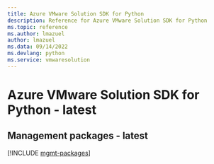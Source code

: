 ```yaml
---
title: Azure VMware Solution SDK for Python
description: Reference for Azure VMware Solution SDK for Python
ms.topic: reference
ms.author: lmazuel
author: lmazuel
ms.data: 09/14/2022
ms.devlang: python
ms.service: vmwaresolution
---
```

# Azure VMware Solution SDK for Python - latest

## Management packages - latest
[!INCLUDE [mgmt-packages](vmware-solution-mgmt-index.md)]